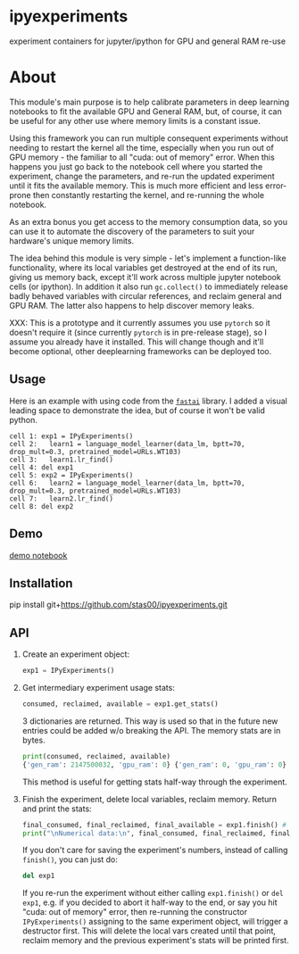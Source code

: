 # ipyexperiments
experiment containers for jupyter/ipython for GPU and general RAM re-use

# About

This module's main purpose is to help calibrate parameters in deep learning notebooks to fit the available GPU and General RAM, but, of course, it can be useful for any other use where memory limits is a constant issue.

Using this framework you can run multiple consequent experiments without needing to restart the kernel all the time, especially when you run out of GPU memory - the familiar to all "cuda: out of memory" error. When this happens you just go back to the notebook cell where you started the experiment, change the parameters, and re-run the updated experiment until it fits the available memory. This is much more efficient and less error-prone then constantly restarting the kernel, and re-running the whole notebook.

As an extra bonus you get access to the memory consumption data, so you can use it to automate the discovery of the parameters to suit your hardware's unique memory limits.

The idea behind this module is very simple - let's implement a function-like functionality, where its local variables get destroyed at the end of its run, giving us memory back, except it'll work across multiple jupyter notebook cells (or ipython). In addition it also run `gc.collect()` to immediately release badly behaved variables with circular references, and reclaim general and GPU RAM. The latter also happens to help discover memory leaks.

XXX: This is a prototype and it currently assumes you use `pytorch` so it doesn't require it (since currently `pytorch` is in pre-release stage), so I assume you already have it installed. This will change though and it'll become optional, other deeplearning frameworks can be deployed too.

## Usage

Here is an example with using code from the [`fastai`](https://github.com/fastai/fastai) library. I added a visual leading space to demonstrate the idea, but of course it won't be valid python.

```
cell 1: exp1 = IPyExperiments()
cell 2:   learn1 = language_model_learner(data_lm, bptt=70, drop_mult=0.3, pretrained_model=URLs.WT103)
cell 3:   learn1.lr_find()
cell 4: del exp1
cell 5: exp2 = IPyExperiments()
cell 6:   learn2 = language_model_learner(data_lm, bptt=70, drop_mult=0.3, pretrained_model=URLs.WT103)
cell 7:   learn2.lr_find()
cell 8: del exp2
```

## Demo
[demo notebook](https://github.com/stas00/ipyexperiments/blob/master/demo.ipynb)

## Installation
pip install git+https://github.com/stas00/ipyexperiments.git

## API

1. Create an experiment object:
   ```python
   exp1 = IPyExperiments()
   ```

2. Get intermediary experiment usage stats:
   ```python
   consumed, reclaimed, available = exp1.get_stats()
   ```
   3 dictionaries are returned. This way is used so that in the future new entries could be added w/o breaking the API. The memory stats are in bytes.

   ```python
   print(consumed, reclaimed, available)
   {'gen_ram': 2147500032, 'gpu_ram': 0} {'gen_ram': 0, 'gpu_ram': 0} {'gen_ram': 9921957888, 'gpu_ram': 7487881216}
   ```
   This method is useful for getting stats half-way through the experiment.

3. Finish the experiment, delete local variables, reclaim memory. Return and print the stats:
   ```python
   final_consumed, final_reclaimed, final_available = exp1.finish() # finish experiment
   print("\nNumerical data:\n", final_consumed, final_reclaimed, final_available)
   ```

   If you don't care for saving the experiment's numbers, instead of calling `finish()`, you can just do:
   ```python
   del exp1
   ```
   If you re-run the experiment without either calling `exp1.finish()` or `del exp1`, e.g. if you decided to abort it half-way to the end, or say you hit "cuda: out of memory" error, then re-running the constructor `IPyExperiments()` assigning to the same experiment object, will trigger a destructor first. This will delete the local vars created until that point, reclaim memory and the previous experiment's stats will be printed first.
